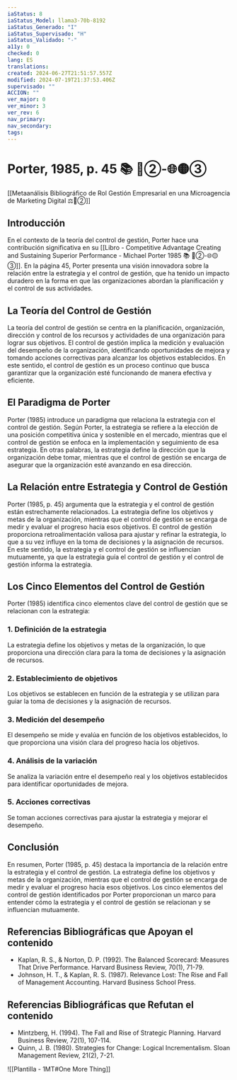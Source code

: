 ```yaml
---
iaStatus: 8
iaStatus_Model: llama3-70b-8192
iaStatus_Generado: "I"
iaStatus_Supervisado: "H"
iaStatus_Validado: "-"
a11y: 0
checked: 0
lang: ES
translations: 
created: 2024-06-27T21:51:57.557Z
modified: 2024-07-19T21:37:53.406Z
supervisado: ""
ACCION: ""
ver_major: 0
ver_minor: 3
ver_rev: 6
nav_primary: 
nav_secondary: 
tags:
---
```

# Porter, 1985, p. 45 📚 🔴②-🌐🟡③

[[Metaanálisis Bibliográfico de Rol Gestión Empresarial en una Microagencia de Marketing Digital ⚖️🔴②]]

## Introducción

En el contexto de la teoría del control de gestión, Porter hace una contribución significativa en su [[Libro - Competitive Advantage Creating and Sustaining Superior Performance - Michael Porter 1985 📚 🔴②-🌐🟡③]]. En la página 45, Porter presenta una visión innovadora sobre la relación entre la estrategia y el control de gestión, que ha tenido un impacto duradero en la forma en que las organizaciones abordan la planificación y el control de sus actividades.

## La Teoría del Control de Gestión

La teoría del control de gestión se centra en la planificación, organización, dirección y control de los recursos y actividades de una organización para lograr sus objetivos. El control de gestión implica la medición y evaluación del desempeño de la organización, identificando oportunidades de mejora y tomando acciones correctivas para alcanzar los objetivos establecidos. En este sentido, el control de gestión es un proceso continuo que busca garantizar que la organización esté funcionando de manera efectiva y eficiente.

## El Paradigma de Porter

Porter (1985) introduce un paradigma que relaciona la estrategia con el control de gestión. Según Porter, la estrategia se refiere a la elección de una posición competitiva única y sostenible en el mercado, mientras que el control de gestión se enfoca en la implementación y seguimiento de esa estrategia. En otras palabras, la estrategia define la dirección que la organización debe tomar, mientras que el control de gestión se encarga de asegurar que la organización esté avanzando en esa dirección.

## La Relación entre Estrategia y Control de Gestión

Porter (1985, p. 45) argumenta que la estrategia y el control de gestión están estrechamente relacionados. La estrategia define los objetivos y metas de la organización, mientras que el control de gestión se encarga de medir y evaluar el progreso hacia esos objetivos. El control de gestión proporciona retroalimentación valiosa para ajustar y refinar la estrategia, lo que a su vez influye en la toma de decisiones y la asignación de recursos. En este sentido, la estrategia y el control de gestión se influencian mutuamente, ya que la estrategia guía el control de gestión y el control de gestión informa la estrategia.

## Los Cinco Elementos del Control de Gestión

Porter (1985) identifica cinco elementos clave del control de gestión que se relacionan con la estrategia:

### 1. Definición de la estrategia

La estrategia define los objetivos y metas de la organización, lo que proporciona una dirección clara para la toma de decisiones y la asignación de recursos.

### 2. Establecimiento de objetivos

Los objetivos se establecen en función de la estrategia y se utilizan para guiar la toma de decisiones y la asignación de recursos.

### 3. Medición del desempeño

El desempeño se mide y evalúa en función de los objetivos establecidos, lo que proporciona una visión clara del progreso hacia los objetivos.

### 4. Análisis de la variación

Se analiza la variación entre el desempeño real y los objetivos establecidos para identificar oportunidades de mejora.

### 5. Acciones correctivas

Se toman acciones correctivas para ajustar la estrategia y mejorar el desempeño.

## Conclusión

En resumen, Porter (1985, p. 45) destaca la importancia de la relación entre la estrategia y el control de gestión. La estrategia define los objetivos y metas de la organización, mientras que el control de gestión se encarga de medir y evaluar el progreso hacia esos objetivos. Los cinco elementos del control de gestión identificados por Porter proporcionan un marco para entender cómo la estrategia y el control de gestión se relacionan y se influencian mutuamente.

## Referencias Bibliográficas que Apoyan el contenido

* Kaplan, R. S., & Norton, D. P. (1992). The Balanced Scorecard: Measures That Drive Performance. Harvard Business Review, 70(1), 71-79.
* Johnson, H. T., & Kaplan, R. S. (1987). Relevance Lost: The Rise and Fall of Management Accounting. Harvard Business School Press.

## Referencias Bibliográficas que Refutan el contenido

* Mintzberg, H. (1994). The Fall and Rise of Strategic Planning. Harvard Business Review, 72(1), 107-114.
* Quinn, J. B. (1980). Strategies for Change: Logical Incrementalism. Sloan Management Review, 21(2), 7-21.

![[Plantilla - 1MT#One More Thing]]